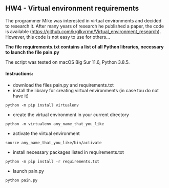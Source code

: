 ## HW4 - Virtual environment requirements 

The programmer Mike was interested in virtual environments and decided to research it. 
After many years of research he published a paper, the code is available (https://github.com/krglkvrmn/Virtual_environment_research). 
However, this code is not easy to use for others...

**The file requirements.txt contains a list of all Python libraries, necessary to launch the file pain.py**


The script was tested on macOS Big Sur 11.6, Python 3.8.5.

#### Instructions:
- download the files pain.py and requirements.txt
- install the library for creating virtual environments (in case tou do not have it)
```
python -m pip install virtualenv
```
- create the virtual environment in your current directory
```
python -m virtualenv any_name_that_you_like
```
- activate the virtual environment
```
source any_name_that_you_like/bin/activate
```
- install necessary packages listed in requirements.txt
```
python -m pip install -r requirements.txt
```
- launch pain.py
```
python pain.py
```
